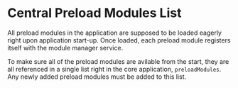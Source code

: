 # Central Preload Modules List

All preload modules in the application are supposed to be loaded eagerly right upon application start-up.
Once loaded, each preload module registers itself with the module manager service.

To make sure all of the preload modules are avilable from the start, they are all referenced in a single list right in the core application, `preloadModules`.
Any newly added preload modules must be added to this list.